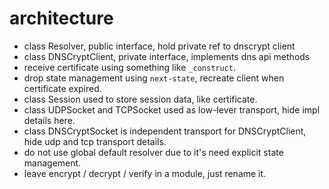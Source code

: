 # architecture

* class Resolver, public interface, hold private ref to dnscrypt client
* class DNSCryptClient, private interface, implements dns api methods
* receive certificate using something like `_construct`.
* drop state management using `next-state`, recreate client when certificate expired.
* class Session used to store session data, like certificate.
* class UDPSocket and TCPSocket used as low-lever transport, hide impl details here.
* class DNSCryptSocket is independent transport for DNSCryptClient, hide udp and tcp transport details.
* do not use global default resolver due to it's need explicit state management.
* leave encrypt / decrypt / verify in a module, just rename it.
